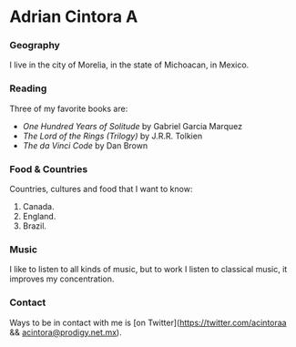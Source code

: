 # Adrian Cintora A

### Geography

I live in the city of Morelia, in the state of Michoacan, in Mexico.

### Reading

Three of my favorite books are:

- *One Hundred Years of Solitude* by Gabriel Garcia Marquez
- *The Lord of the Rings (Trilogy)* by J.R.R. Tolkien
- *The da Vinci Code* by Dan Brown

### Food & Countries


Countries, cultures and food that I want to know:

1. Canada.
2. England.
3. Brazil.

### Music

I like to listen to all kinds of music, but to work I listen to classical music, it improves my concentration.

### Contact

Ways to be in contact with me is [on Twitter](https://twitter.com/acintoraa && acintora@prodigy.net.mx).

